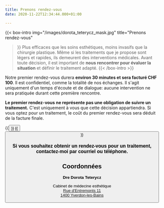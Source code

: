 ```yaml
---
title: Prenons rendez-vous
date: 2020-11-22T12:34:44.000+01:00

---
```


{{< box-intro 
img="/images/dorota_teterycz_mask.jpg"
title="Prenons rendez-vous"
>}}
Plus efficaces que les soins esthétiques, moins invasifs que la chirurgie plastique. Même si les traitements que je propose sont légers et rapides, ils demeurent des interventions médicales. Avant toute décision, il est important de **nous rencontrer pour évaluer la situation** et définir le traitement adapté.
{{< /box-intro >}}

Notre premier rendez-vous durera **environ 30 minutes et sera facturé CHF 100**. Il est confidentiel, comme la totalité de nos échanges. Il s'agit uniquement d'un temps d'écoute et de dialogue: aucune intervention ne sera pratiquée durant cette première rencontre.

**Le premier rendez-vous ne représente pas une obligation de suivre un traitement.** C'est uniquement à vous que cette décision appartiendra. Si vous optez pour un traitement, le coût du premier rendez-vous sera déduit de la facture finale.


{{<button href="tel:0041794050453" name="+41 79 405 04 53" >}}
{{<button href="mailto:contact@dt-esthetique.ch" name="contact@dt-esthetique.ch" >}}


### Si vous souhaitez obtenir un rendez-vous pour un traitement, contactez-moi par courriel ou téléphone.

## Coordonnées

**Dre Dorota Teterycz**

Cabinet de médecine esthétique  
[Rue d'Entremonts 11  <br/>1400 Yverdon-les-Bains](https://g.page/r/CYWvuLCJni2HEAE)